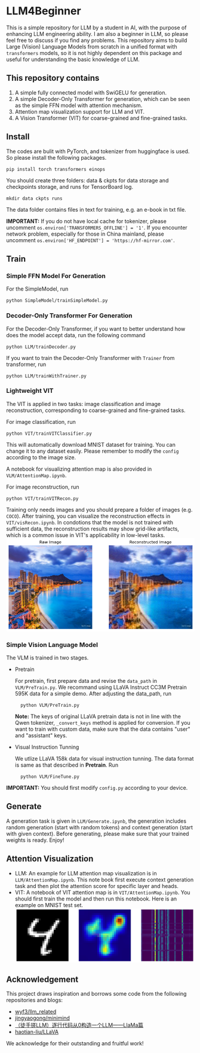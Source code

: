 # LLM4Beginner
This is a simple repository for LLM by a student in AI, with the purpose of enhancing LLM engineering ability. I am also a beginner in LLM, so please feel free to discuss if you find any problems. This repository aims to build Large (Vision) Language Models from scratch in a unified format with `transformers` models, so it is not highly dependent on this package and useful for understanding the basic knowledge of LLM.

## This repository contains
1. A simple fully connected model with SwiGELU for generation.
2. A simple Decoder-Only Transformer for generation, which can be seen as the simple FFN model with attention mechanism.
3. Attention map visualization support for LLM and VIT.
4. A Vision Transformer (VIT) for coarse-grained and fine-grained tasks.

## Install
The codes are bulit with PyTorch, and tokenizer from huggingface is used. So please install the following packages.

    pip install torch transformers einops

You should create three folders: data & ckpts for data storage and checkpoints storage, and runs for TensorBoard log.

    mkdir data ckpts runs

The data folder contains files in text for training, e.g. an e-book in txt file.

**IMPORTANT:** If you do not have local cache for tokenizer, please uncomment `os.environ['TRANSFORMERS_OFFLINE'] = '1'`. If you encounter network problem, especially for those in China mainland, please uncomment `os.environ['HF_ENDPOINT'] = 'https://hf-mirror.com'`.

## Train
### Simple FFN Model For Generation
For the SimpleModel, run

    python SimpleModel/trainSimpleModel.py

### Decoder-Only Transformer For Generation
For the Decoder-Only Transformer, if you want to better understand how does the model accept data, run the following command

    python LLM/trainDecoder.py

If you want to train the Decoder-Only Transformer with `Trainer` from transformer, run

    python LLM/trainWithTrainer.py

### Lightweight VIT
The VIT is applied in two tasks: image classification and image reconstruction, corresponding to coarse-grained and fine-grained tasks.

For image classification, run

    python VIT/trainVITClassifier.py

This will automatically download MNIST dataset for training. You can change it to any dataset easily. Please remember to modify the `config` according to the image size.

A notebook for visualizing attention map is also provided in `VLM/AttentionMap.ipynb`.

For image reconstruction, run

    python VIT/trainVITRecon.py

Training only needs images and you should prepare a folder of images (e.g. `COCO`). After training, you can visualize the reconstruction effects in `VIT/visRecon.ipynb`. In condotions that the model is not trained with sufficient data, the reconstruction results may show grid-like artifacts, which is a common issue in VIT's applicability in low-level tasks.
![Fail](assets/recons_failure.png)

### Simple Vision Language Model
The VLM is trained in two stages.
- Pretrain 

    For pretrain, first prepare data and revise the `data_path` in `VLM/PreTrain.py`. We recommand using LLaVA Instruct CC3M Pretrain 595K data for a simple demo. After adjusting the data_path, run

        python VLM/PreTrain.py

    **Note:** The keys of original LLaVA pretrain data is not in line with the Qwen tokenizer, `_convert_keys` method is applied for conversion. If you want to train with custom data, make sure that the data contains "user" and "assistant" keys.

- Visual Instruction Tunning

    We utlize LLaVA 158k data for visual instruction tunning. The data format is same as that described in **Pretrain**. Run

        python VLM/FineTune.py

**IMPORTANT:** You should first modify `config.py` according to your device.

## Generate
A generation task is given in `LLM/Generate.ipynb`, the generation includes random generation (start with random tokens) and context generation (start with given context). Before generating, please make sure that your trained weights is ready. Enjoy!

## Attention Visualization
- LLM: An example for LLM attention map visualization is in `LLM/AttentionMap.ipynb`. This note book first execute context generation task and then plot the attention score for specific layer and heads.
- VIT: A notebook of VIT attention map is in `VIT/AttentionMap.ipynb`. You should first train the model and then run this notebook. Here is an example on MNIST test set.
![VITAttnMap](assets/VITAttnMap.png)

## Acknowledgement
This project draws inspiration and borrows some code from the following repositories and blogs:
- [wyf3/llm_related](https://github.com/wyf3/llm_related)
- [jingyaogong/minimind](https://github.com/jingyaogong/minimind)
- [（徒手搓LLM）逐行代码从0构造一个LLM——LlaMa篇](https://zhuanlan.zhihu.com/p/1674261485)
- [haotian-liu/LLaVA](https://github.com/haotian-liu/LLaVA)

We acknowledge for their outstanding and fruitful work!